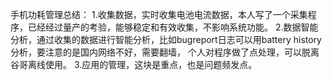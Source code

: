 手机功耗管理总结：
1.收集数据，实时收集电池电流数据，本人写了一个采集程序，已经经过量产的考验，能够稳定和有效收集，不影响系统功能。
2.数据智能分析，通过收集的数据进行智能分析，比如bugreport日志可以用battery history分析，要注意的是国内网络不好，需要翻墙，
个人对程序做了点处理，可以脱离谷哥离线使用。
3.应用的管理，这块是重点，也是问题频发点。
